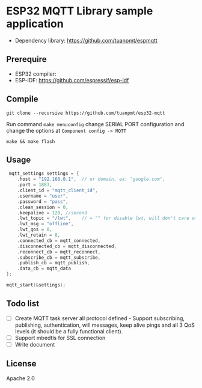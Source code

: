 # ESP32 MQTT Library sample application

- Dependency library: https://github.com/tuanpmt/espmqtt

## Prerequire

- ESP32 compiler: 
- ESP-IDF: https://github.com/espressif/esp-idf

## Compile

`git clone --recursive https://github.com/tuanpmt/esp32-mqtt`

Run command `make menuconfig` change SERIAL PORT configuration and change the options at `Component config -> MQTT `

`make && make flash`

## Usage 

```c
 mqtt_settings settings = {
    .host = "192.168.0.1",  // or domain, ex: "google.com",
    .port = 1883,
    .client_id = "mqtt_client_id", 
    .username = "user",
    .password = "pass",
    .clean_session = 0, 
    .keepalive = 120, //second
    .lwt_topic = "/lwt",    // = "" for disable lwt, will don't care other options
    .lwt_msg = "offline",
    .lwt_qos = 0,
    .lwt_retain = 0,
    .connected_cb = mqtt_connected,
    .disconnected_cb = mqtt_disconnected,
    .reconnect_cb = mqtt_reconnect,
    .subscribe_cb = mqtt_subscribe,
    .publish_cb = mqtt_publish,
    .data_cb = mqtt_data
};

mqtt_start(&settings);
```

## Todo list

- [ ] Create MQTT task server all protocol defined - Support subscribing, publishing, authentication, will messages, keep alive pings and all 3 QoS levels (it should be a fully functional client).
- [ ] Support mbedtls for SSL connection
- [ ] Write document

## License

Apache 2.0
